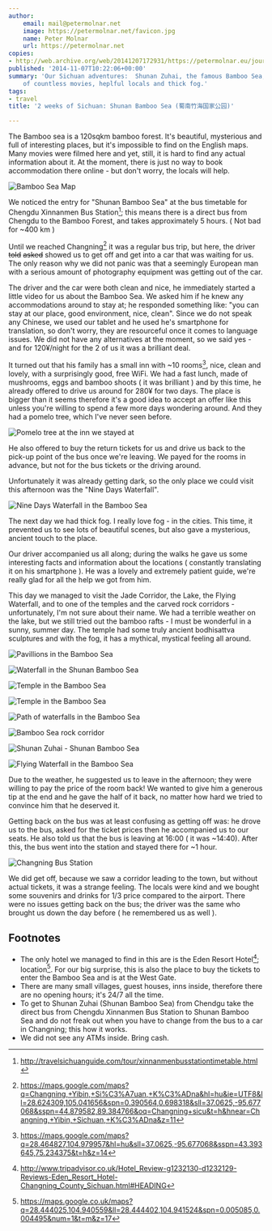 ```yaml
---
author:
    email: mail@petermolnar.net
    image: https://petermolnar.net/favicon.jpg
    name: Peter Molnar
    url: https://petermolnar.net
copies:
- http://web.archive.org/web/20141207172931/https://petermolnar.eu/journal/sichuan-shunan-bamboo-sea/
published: '2014-11-07T10:22:06+00:00'
summary: 'Our Sichuan adventures:  Shunan Zuhai, the famous Bamboo Sea, home
    of countless movies, heplful locals and thick fog.'
tags:
- travel
title: '2 weeks of Sichuan: Shunan Bamboo Sea (蜀南竹海国家公园)'

---
```


The Bamboo sea is a 120sqkm bamboo forest. It's beautiful, mysterious
and full of interesting places, but it's impossible to find on the
English maps. Many movies were filmed here and yet, still, it is hard to
find any actual information about it. At the moment, there is just no
way to book accommodation there online - but don't worry, the locals
will help.

![Bamboo Sea Map](map-bamboo-sea.jpg)

We noticed the entry for "Shunan Bamboo Sea" at the bus timetable for
Chengdu Xinnanmen Bus Station[^1]; this means there is a direct bus from
Chengdu to the Bamboo Forest, and takes approximately 5 hours. ( Not bad
for \~400 km )

Until we reached Changning[^2] it was a regular bus trip, but here, the
driver ~~told~~ ~~asked~~ showed us to get off and get into a car that
was waiting for us. The only reason why we did not panic was that a
seemingly European man with a serious amount of photography equipment
was getting out of the car.

The driver and the car were both clean and nice, he immediately started
a little video for us about the Bamboo Sea. We asked him if he knew any
accommodations around to stay at; he responded something like: "you can
stay at our place, good environment, nice, clean". Since we do not speak
any Chinese, we used our tablet and he used he's smartphone for
translation, so don't worry, they are resourceful once it comes to
language issues. We did not have any alternatives at the moment, so we
said yes - and for 120¥/night for the 2 of us it was a brilliant deal.

It turned out that his family has a small inn with \~10 rooms[^3], nice,
clean and lovely, with a surprisingly good, free WiFi. We had a fast
lunch, made of mushrooms, eggs and bamboo shoots ( it was brilliant )
and by this time, he already offered to drive us around for 280¥ for two
days. The place is bigger than it seems therefore it's a good idea to
accept an offer like this unless you're willing to spend a few more days
wondering around. And they had a pomelo tree, which I've never seen
before.

![Pomelo tree at the inn we stayed at](bamboo_sea_grapefruit.jpg)

He also offered to buy the return tickets for us and drive us back to
the pick-up point of the bus once we're leaving. We payed for the rooms
in advance, but not for the bus tickets or the driving around.

Unfortunately it was already getting dark, so the only place we could
visit this afternoon was the "Nine Days Waterfall".

![Nine Days Waterfall in the Bamboo
Sea](bamboo_sea_nine_days_waterfall.jpg)

The next day we had thick fog. I really love fog - in the cities. This
time, it prevented us to see lots of beautiful scenes, but also gave a
mysterious, ancient touch to the place.

Our driver accompanied us all along; during the walks he gave us some
interesting facts and information about the locations ( constantly
translating it on his smartphone ). He was a lovely and extremely
patient guide, we're really glad for all the help we got from him.

This day we managed to visit the Jade Corridor, the Lake, the Flying
Waterfall, and to one of the temples and the carved rock corridors -
unfortunately, I'm not sure about their name. We had a terrible weather
on the lake, but we still tried out the bamboo rafts - I must be
wonderful in a sunny, summer day. The temple had some truly ancient
bodhisattva sculptures and with the fog, it has a mythical, mystical
feeling all around.

![Pavillions in the Bamboo Sea](bamboo_sea_village.jpg)

![Waterfall in the Shunan Bamboo Sea](bamboo_sea_waterfall.jpg)

![Temple in the Bamboo Sea](bamboo_sea_temple.jpg)

![Temple in the Bamboo Sea](bamboo_sea_temple_02.jpg)

![Path of waterfalls in the Bamboo Sea](bamboo_sea_rock_corridor_02.jpg)

![Bamboo Sea rock corridor](bamboo_sea_rock_corridor.jpg)

![Shunan Zuhai - Shunan Bamboo Sea](bamboo_sea.jpg)

![Flying Waterfall in the Bamboo Sea](bamboo_sea_flying_waterfall.jpg)

Due to the weather, he suggested us to leave in the afternoon; they were
willing to pay the price of the room back! We wanted to give him a
generous tip at the end and he gave the half of it back, no matter how
hard we tried to convince him that he deserved it.

Getting back on the bus was at least confusing as getting off was: he
drove us to the bus, asked for the ticket prices then he accompanied us
to our seats. He also told us that the bus is leaving at 16:00 ( it was
\~14:40). After this, the bus went into the station and stayed there for
\~1 hour.

![Changning Bus Station](bamboo_sea_changning.jpg)

We did get off, because we saw a corridor leading to the town, but
without actual tickets, it was a strange feeling. The locals were kind
and we bought some souvenirs and drinks for 1/3 price compared to the
airport. There were no issues getting back on the bus; the driver was
the same who brought us down the day before ( he remembered us as well
).

## Footnotes

-   The only hotel we managed to find in this are is the Eden Resort
    Hotel[^4]; location[^5]. For our big surprise, this is also the
    place to buy the tickets to enter the Bamboo Sea and is at the West
    Gate.
-   There are many small villages, guest houses, inns inside, therefore
    there are no opening hours; it's 24/7 all the time.
-   To get to Shunan Zuhai (Shunan Bamboo Sea) from Chendgu take the
    direct bus from Chengdu Xinnanmen Bus Station to Shunan Bamboo Sea
    and do not freak out when you have to change from the bus to a car
    in Changning; this how it works.
-   We did not see any ATMs inside. Bring cash.

[^1]: <http://travelsichuanguide.com/tour/xinnanmenbusstationtimetable.html>

[^2]: <https://maps.google.com/maps?q=Changning,+Yibin,+Si%C3%A7uan,+K%C3%ADna&hl=hu&ie=UTF8&ll=28.624309,105.041656&spn=0.390564,0.698318&sll=37.0625,-95.677068&sspn=44.879582,89.384766&oq=Changning+sicu&t=h&hnear=Changning,+Yibin,+Sichuan,+K%C3%ADna&z=11>

[^3]: <https://maps.google.com/maps?q=28.464827,104.979957&hl=hu&sll=37.0625,-95.677068&sspn=43.393645,75.234375&t=h&z=14>

[^4]: <http://www.tripadvisor.co.uk/Hotel_Review-g1232130-d1232129-Reviews-Eden_Resort_Hotel-Changning_County_Sichuan.html#HEADING>

[^5]: <https://maps.google.co.uk/maps?q=28.444025,104.940559&ll=28.444402,104.941524&spn=0.005085,0.004495&num=1&t=m&z=17>